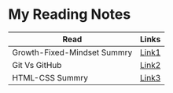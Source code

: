 
# My Reading Notes
Read | Links
---- | -----
Growth-Fixed-Mindset Summry | [Link1](reading-notes/../growth-fixed-mindset.md) 
Git Vs GitHub | [Link2](reading-notes/../git-vs-github.md) 
HTML-CSS Summry | [Link3](reading-notes/../html-css-book-summary.md)

</br>
